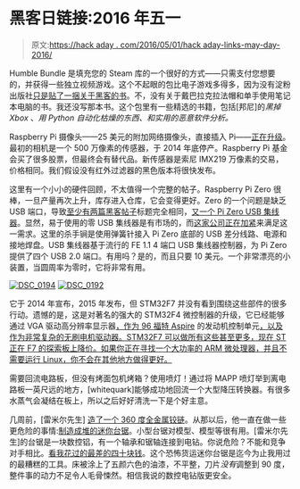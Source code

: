 # 黑客日链接:2016 年五一

> 原文:[https://hack aday . com/2016/05/01/hack aday-links-may-day-2016/](https://hackaday.com/2016/05/01/hackaday-links-may-day-2016/)

Humble Bundle 是填充您的 Steam 库的一个很好的方式——只需支付您想要的，并获得一些独立视频游戏。这个不起眼的包比电子游戏多得多，因为没有淀粉出版社[只是贴了一捆关于黑客的书](https://www.humblebundle.com/books/no-starch-hacking-books)。不，没有关于戴巴拉克拉法帽和单手使用笔记本电脑的书。我还没写那本书。这个包里有一些精选的书籍，包括[邦尼]的*黑掉 Xbox* 、*用 Python 自动化枯燥的东西、*和*实用的恶意软件分析。*

Raspberry Pi 摄像头——25 美元的附加网络摄像头，直接插入 Pi——[正在升级](https://www.raspberrypi.org/blog/new-8-megapixel-camera-board-sale-25/)。最初的相机是一个 500 万像素的传感器，于 2014 年底停产。Raspberry Pi 基金会买了很多股票，但最终会有替代品。新传感器是索尼 IMX219 万像素的交易，价格相同。我们假设没有红外过滤器的黑色版本将很快发布。

这里有一个小小的硬件回顾，不太值得一个完整的帖子。Raspberry Pi Zero 很棒，一旦产量再次上升，库存进入仓库，它会变得更好。Zero 的一个问题是缺乏 USB 端口，导致[至少有两篇黑客帖子](http://hackaday.com/2015/12/19/yet-another-pi-zero-usb-hub/)标题完全相同，[又一个 Pi Zero USB 集线器](http://hackaday.com/2015/12/30/yet-another-pi-zero-usb-hub-2/)。显然，易于使用的零 USB 集线器是有市场的，而[这家公司正在加紧](http://makerspot.com/stackable-usb-hub-for-raspberry-pi-zero/)来满足这一需求。这里的杀手锏是使用弹簧针接入 Pi Zero 底部的 USB 差分线路、电源和接地焊盘。USB 集线器基于流行的 FE 1.1 4 端口 USB 集线器控制器，为 Pi Zero 提供了四个 USB 2.0 端口。有用吗？是的，而且只要 10 美元。一个非常漂亮的小装置，当圆周率为零时，它将非常有用。

 [![DSC_0194](../Images/ef661cfdcc5b45458e9da65fb0f757fb.png "DSC_0194")](https://i0.wp.com/hackaday.com/wp-content/uploads/2016/04/dsc_0194.jpg?ssl=1)  [![DSC_0192](../Images/c230ddf0cb66be589281251d0850106d.png "DSC_0192")](https://i0.wp.com/hackaday.com/wp-content/uploads/2016/04/dsc_0192.jpg?ssl=1) 

它于 2014 年宣布，2015 年发布，但 STM32F7 并没有看到围绕这些部件的很多行动。遗憾的是，这是对著名的强大的 STM32F4 微控制器的升级，它已经能够通过 VGA 驱动高分辨率显示器[，作为 96 福特 Aspire](https://hackaday.com/2015/06/07/better-vga-on-the-stm32f4/) 的发动机控制单元[，以及作为非常复杂的无刷电机驱动器](https://hackaday.com/2014/01/01/building-an-engine-control-unit-with-the-stm32f4/)[。STM32F7 可以做所有这些甚至更多，现在 ST 正在 F7 的探索板上降价。如果你正在寻找一个大功率的 ARM 微处理器，并且不需要运行 Linux，你不会在其他地方做得更好。](https://hackaday.com/2016/02/04/adding-position-control-to-an-open-source-brushless-motor-driver/)

需要回流电路板，但没有烤面包机烤箱？使用喷灯！通过将 MAPP 喷灯举到离电路板一英尺远的地方，[whitequark]能够成功地回流一个大型降压转换器。有很多水蒸气会凝结在板上，所以之后好好清洗一下是个好主意。

几周前，[雷米尔先生] [造了一个 360 度全金属铰链](http://hackaday.com/2016/04/17/designing-a-360-degree-all-metal-hinge/)。从那以后，他一直在做一些更危险的事情:[制造成堆的迷你台锯](http://www.mrlemieux.com/the-ringinator-table-saw/)。小型台锯对模型、模型等很有用。[雷米尔先生]的台锯是一块数控铝，有一个轴承和锯轴连接到电钻。你说危险？不能和竞争对手相比。[看我花过的最差的四十块钱](http://www.harborfreight.com/4-in-mighty-mite-table-saw-with-blade-61608.html)。这个恐怖货运迷你台锯是迄今为止我用过的最糟糕的工具。床被涂上了五颜六色的油漆，不平整，刀片*没有*调整到 90 度，整件事的动力不足令人毛骨悚然。相信我说的数控电钻版更安全。